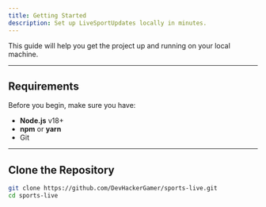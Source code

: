 ```yaml
---
title: Getting Started
description: Set up LiveSportUpdates locally in minutes.
---
```


This guide will help you get the project up and running on your local machine.

---

## Requirements

Before you begin, make sure you have:

- **Node.js** v18+
- **npm** or **yarn**
- Git

---

## Clone the Repository

```bash
git clone https://github.com/DevHackerGamer/sports-live.git
cd sports-live
```
